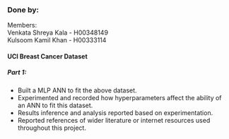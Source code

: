 ### Done by:  
Members:  
Venkata Shreya Kala - H00348149  
Kulsoom Kamil Khan - H00333114  

#### UCI Breast Cancer Dataset  
##### Part 1:  
* Built a MLP ANN to fit the above dataset.
* Experimented and recorded how hyperparameters affect the ability of an ANN to fit this dataset.
* Results inference and analysis reported based on experimentation.
* Reported references of wider literature or internet resources used throughout this project.
